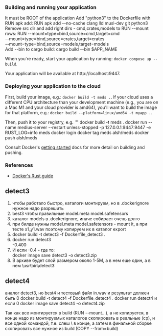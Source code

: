 ### Building and running your application
It must be ROOT of the application
Add "python3" to the Dockerfile with RUN apk add:
	RUN apk add --no-cache clang lld musl-dev git python3
Remove src dir and add right dirs - cmd,crates,models to RUN --mount rows: 
	RUN --mount=type=bind,source=cmd,target=cmd \
    --mount=type=bind,source=crates,target=crates \
	--mount=type=bind,source=models,target=models \
Add --bin to cargo build:
	cargo build --bin $APP_NAME


When you're ready, start your application by running:
`docker compose up --build`.

Your application will be available at http://localhost:9447.

### Deploying your application to the cloud

First, build your image, e.g.: `docker build -t meds .`.
If your cloud uses a different CPU architecture than your development
machine (e.g., you are on a Mac M1 and your cloud provider is amd64),
you'll want to build the image for that platform, e.g.:
`docker build --platform=linux/amd64 -t myapp .`.

Then, push it to your registry, e.g.
'''
docker build -t meds .
docker run --name medius-server --restart unless-stopped -p 127.0.0.1:9447:9447 -e RUST_LOG=info meds
docker login
docker tag meds alsh/meds
docker push alsh/meds

Consult Docker's [getting started](https://docs.docker.com/go/get-started-sharing/)
docs for more detail on building and pushing.

### References
* [Docker's Rust guide](https://docs.docker.com/language/rust/)

## detect3 ##
1) чтобы работало быстро, каталоги монтируем, но в .dockerignore нужное надо разрешить
2) best3 чтобы правильные model.meta model.safetensors
3) каталог models в .dockerignore, иначе собирает очень долго
4) при билде нужны model.meta model.safetensors - mount it, 
   а при тесте x1_y1.wav поэтому копируем их в каталог export
5) docker build -t detect3 -f Dockerfile_detect3 .
6) docker run detect3  
	-0.400
7) И если -0.4 - где то:  
	docker image save detect3 -o detect3.zip
8) В архиве будет слой размером около 1-5M, а в нем еще один, а в нем \usr\bin\detect3 

## detect4 ##
аналог detect3, но best4 и тестовый файл in.wav и результат должен быть 0
docker build -t detect4 -f Dockerfile_detect4 .
docker run detect4
и если 0
docker image save detect4 -o detect4.zip

Так как все монтируется в build (RUN --mount...), а не копируется, в конце надо из монтируемых каталогов скопировать в реальные (cp),
и все одной командой, т.е. слеш \ в конце,
а затем в финальной сборке скопировать все нужное из build (COPY --from=build)
